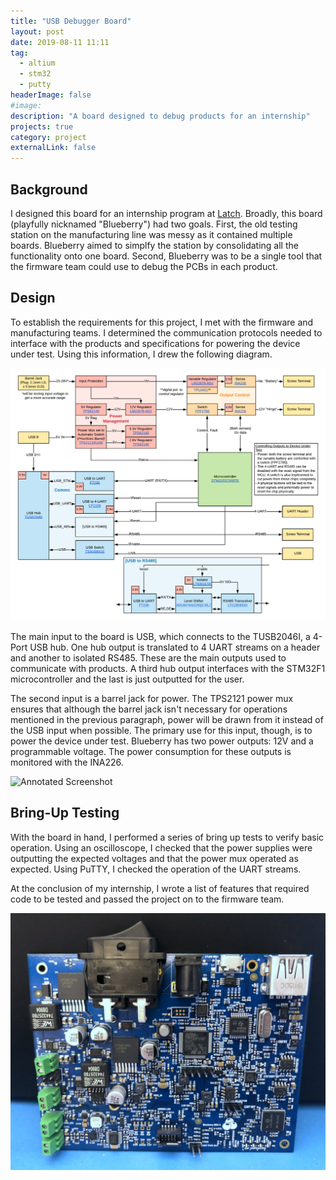 ```yaml
---
title: "USB Debugger Board"
layout: post
date: 2019-08-11 11:11
tag:
  - altium
  - stm32
  - putty
headerImage: false
#image:
description: "A board designed to debug products for an internship"
projects: true
category: project
externalLink: false
---
```


## Background

I designed this board for an internship program at <a href="https://www.latch.com/" target="_blank" rel="noopener noreferrer">Latch</a>. Broadly, this board
(playfully nicknamed "Blueberry") had two goals. First, the old testing
station on the manufacturing line was messy as it contained multiple
boards. Blueberry aimed to simplfy the station by consolidating all the
functionality onto one board. Second, Blueberry was to be a single tool
that the firmware team could use to debug the PCBs in each product.

## Design
To establish the requirements for this project, I met with the firmware
and manufacturing teams. I determined the communication protocols needed
to interface with the products and specifications for powering the device
under test. Using this information, I drew the following diagram.

![Architecture](../assets/images/blueberry/architecture.png)

The main input to the board is USB, which connects to the TUSB2046I, a
4-Port USB hub. One hub output is translated to 4 UART streams on a
header and another to isolated RS485. These are the main outputs used to
communicate with products. A third hub output interfaces with the
STM32F1 microcontroller and the last is just outputted for the user.

The second input is a barrel jack for power. The TPS2121 power mux
ensures that although the barrel jack isn't necessary for operations
mentioned in the previous paragraph, power will be drawn from it
instead of the USB input when possible. The primary use for this input,
though, is to power the device under test. Blueberry has two power
outputs: 12V and a programmable voltage. The power consumption for these
outputs is monitored with the INA226.

![Annotated Screenshot](../assets/images/blueberry/annotated.png)

## Bring-Up Testing
With the board in hand, I performed a series of bring up tests to verify
basic operation. Using an oscilloscope, I checked that the power supplies
were outputting the expected voltages and that the power mux operated as
expected. Using PuTTY, I checked the operation of the UART streams.

At the conclusion of my internship, I wrote a list of features that required
code to be tested and passed the project on to the firmware team.

![Blueberry](../assets/images/blueberry/blueberry.jpg)
